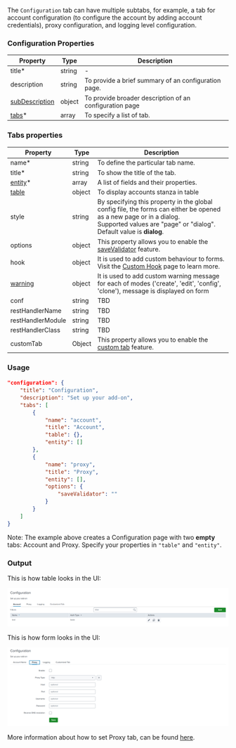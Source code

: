 The `Configuration` tab can have multiple subtabs, for example, a tab for
account configuration (to configure the account by adding account credentials),
proxy configuration, and logging level configuration.

### Configuration Properties

| Property                                                          | Type   | Description                                             |
|-------------------------------------------------------------------|--------|---------------------------------------------------------|
| title<span class="required-asterisk">\*</span>                    | string | -                                                       |
| description                                                       | string | To provide a brief summary of an configuration page.    |
| [subDescription](../advanced/sub_description.md)                  | object | To provide broader description of an configuration page |
| [tabs](#tabs-properties)<span class="required-asterisk">\*</span> | array  | To specify a list of tab.                               |

### Tabs properties

| Property                                                              | Type   | Description                                                                                                                                                                                        |
|-----------------------------------------------------------------------|--------|----------------------------------------------------------------------------------------------------------------------------------------------------------------------------------------------------|
| name<span class="required-asterisk">\*</span>                         | string | To define the particular tab name.                                                                                                                                                                 |
| title<span class="required-asterisk">\*</span>                        | string | To show the title of the tab.                                                                                                                                                                      |
| [entity](../entity/index.md)<span class="required-asterisk">\*</span> | array  | A list of fields and their properties.                                                                                                                                                             |
| [table](../table.md)                                                  | object | To display accounts stanza in table                                                                                                                                                                |
| style                                                                 | string | By specifying this property in the global config file, the forms can either be opened as a new page or in a dialog. <br>Supported values are "page" or "dialog". <br> Default value is **dialog**. |
| options                                                               | object | This property allows you to enable the [saveValidator](../advanced/save_validator.md) feature.                                                                                                     |
| hook                                                                  | object | It is used to add custom behaviour to forms. Visit the [Custom Hook](../custom_ui_extensions/custom_hook.md) page to learn more.                                                                   |
| [warning](../advanced/custom_warning.md)                              | object | It is used to add custom warning message for each of modes ('create', 'edit', 'config', 'clone'), message is displayed on form                                                                     |
| conf                                                                  | string | TBD                                                                                                                                                                                                |
| restHandlerName                                                       | string | TBD                                                                                                                                                                                                |
| restHandlerModule                                                     | string | TBD                                                                                                                                                                                                |
| restHandlerClass                                                      | string | TBD                                                                                                                                                                                                |
| customTab                                                             | Object | This property allows you to enable the [custom tab](../custom_ui_extensions/custom_tab.md) feature.                                                                                                |

### Usage

```json
"configuration": {
    "title": "Configuration",
    "description": "Set up your add-on",
    "tabs": [
        {
            "name": "account",
            "title": "Account",
            "table": {},
            "entity": []
        },
        {
            "name": "proxy",
            "title": "Proxy",
            "entity": [],
            "options": {
                "saveValidator": ""
            }
        }
    ]
}
```

Note: The example above creates a Configuration page with two **empty** tabs: Account and Proxy.
Specify your properties in `"table"` and `"entity"`.

### Output

This is how table looks in the UI:

![image](../images/configuration/configuration_with_table_output.png)

This is how form looks in the UI:

![image](../images/configuration/configuration_without_table_output.png)

More information about how to set Proxy tab, can be found [here](./proxy.md).
